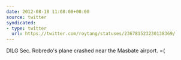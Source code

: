 ```yaml
---
date: 2012-08-18 11:08:08+00:00
source: twitter
syndicated:
- type: twitter
  url: https://twitter.com/roytang/statuses/236781523230138369/
---
```


DILG Sec. Robredo's plane crashed near the Masbate airport. =(